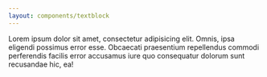 ```yaml
---
layout: components/textblock
---
```


Lorem ipsum dolor sit amet, consectetur adipisicing elit. Omnis, ipsa eligendi possimus error esse. Obcaecati praesentium repellendus commodi perferendis
facilis error accusamus iure quo consequatur dolorum sunt recusandae hic, ea!
